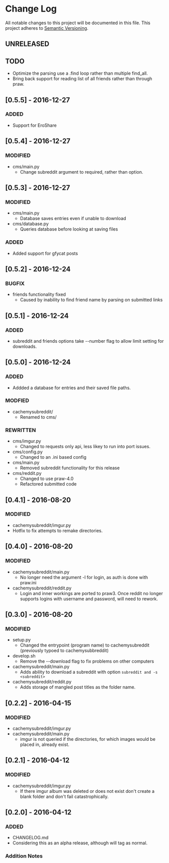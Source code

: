# Change Log
All notable changes to this project will be documented in this file.
This project adheres to [Semantic Versioning](http://semver.org/).

## UNRELEASED

## TODO
- Optimize the parsing use a .find loop rather than multiple find\_all.
- Bring back support for reading list of all friends rather than through praw.

## [0.5.5] - 2016-12-27
### ADDED
- Support for EroShare

## [0.5.4] - 2016-12-27
### MODIFIED
- cms/main.py
  - Change subreddit argument to required, rather than option.

## [0.5.3] - 2016-12-27
### MODIFIED
- cms/main.py
  - Database saves entries even if unable to download
- cms/database.py
  - Queries database before looking at saving files

### ADDED
- Added support for gfycat posts

## [0.5.2] - 2016-12-24
### BUGFIX
- friends functionality fixed
  - Caused by inability to find friend name by parsing on submitted links

## [0.5.1] - 2016-12-24
### ADDED
- subreddit and friends options take --number flag to allow limit setting for downloads.

## [0.5.0] - 2016-12-24
### ADDED
- Addded a database for entries and their saved file paths.

### MODFIED
- cachemysubreddit/
  - Renamed to cms/

### REWRITTEN
- cms/imgur.py
  - Changed to requests only api, less likey to run into port issues.
- cms/config.py
  - Changed to an .ini based config
- cms/main.py
  - Removed subreddit functionality for this release
- cms/reddit.py
  - Changed to use praw-4.0 
  - Refactored submitted code

## [0.4.1] - 2016-08-20
### MODIFIED
- cachemysubreddit/imgur.py
 - Hotfix to fix attempts to remake directories.

## [0.4.0] - 2016-08-20
### MODIFIED
- cachemysubreddit/main.py
  - No longer need the argument -l for login, as auth is done with praw.ini
- cachemysubreddit/reddit.py
  - Login and inner workings are ported to praw3. Once reddit no longer supports logins with username and password, will need to rework.

## [0.3.0] - 2016-08-20
### MODIFIED
- setup.py 
  - Changed the entrypoint (program name) to cachemysubreddit (previously typoed to cachemysubbreddit)
- develop.sh
  - Remove the --download flag to fix problems on other computers
- cachemysubreddit/main.py
  - Adds ability to download a subreddit with option `subreddit and -s <subreddit>`
- cachemysubreddit/reddit.py
  - Adds storage of mangled post titles as the folder name.

## [0.2.2] - 2016-04-15
### MODIFIED
- cachemysubreddit/imgur.py
- cachemysubreddit/main.py
  - imgur is not queried if the directories, for which images would be placed in, already exist.


## [0.2.1] - 2016-04-12
### MODIFIED
- cachemysubreddit/imgur.py
  - If there imgur album was deleted or does not exist don't create a blank folder and don't fail catastrophically.

## [0.2.0] - 2016-04-12
### ADDED
- CHANGELOG.md
- Considering this as an alpha release, although will tag as normal.

### Addition Notes
